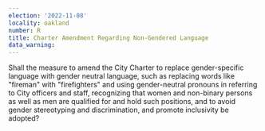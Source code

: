 ```yaml
---
election: '2022-11-08'
locality: oakland
number: R
title: Charter Amendment Regarding Non-Gendered Language
data_warning:
---
```

Shall the measure to amend the City Charter to replace gender-specific language with gender neutral language, such as replacing words like "fireman" with "firefighters" and using gender-neutral pronouns in referring to City officers and staff, recognizing that women and non-binary persons as well as men are qualified for and hold such positions, and to avoid gender stereotyping and discrimination, and promote inclusivity be adopted?

